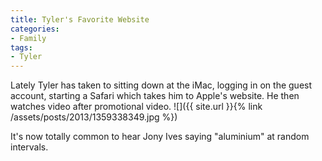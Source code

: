 ```yaml
---
title: Tyler's Favorite Website
categories:
- Family
tags:
- Tyler
---
```


Lately Tyler has taken to sitting down at the iMac, logging in on the guest account, starting a Safari which takes him to Apple's website. He then watches video after promotional video.
![]({{ site.url }}{% link /assets/posts/2013/1359338349.jpg %})

It's now totally common to hear Jony Ives saying "aluminium" at random intervals.
